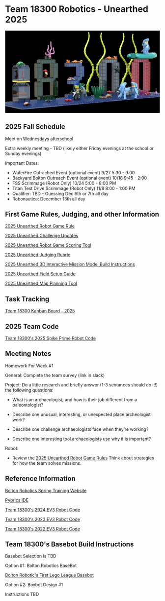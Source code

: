 # Team 18300 Robotics - Unearthed 2025
<center>
<img src="team18300_2026.jpg" width="800">
</center>

## 2025 Fall Schedule
  Meet on Wednesdays afterschool
  
  Extra weekly meeting - TBD (likely either Friday evenings at the school or Sunday evenings)
  
  Important Dates:
  - WaterFire Outrached Event (optional event) 9/27 5:30 - 9:00 
  - Backyard Bolton Outreach Event  (optional event) 10/18 9:45 - 2:00
  - FSS Scrimmage (Robot Only) 10/24 5:00 - 8:00 PM
  - Titan Test Drive Scrimmage (Robot Only) 11/8 8:00 - 1:00 PM
  - Qualifier: TBD - Guessing Dec 6th or 7th all day
  - Robonautica: December 13th all day 

## First Game Rules, Judging, and other Information
[2025 Unearthed Robot Game Rule](https://firstinspires.blob.core.windows.net/fll/challenge/2025-26/fll-challenge-unearthed-rgr.pdf)

[2025 Unearthed Challenge Updates](https://firstinspires.blob.core.windows.net/fll/challenge/2025-26/fll-challenge-unearthed-challenge-updates.pdf)

[2025 Unearthed Robot Game Scoring Tool](https://eventhub.firstinspires.org/scoresheet)

[2025 Unearthed Judging Rubric](https://firstinspires.blob.core.windows.net/fll/challenge/2025-26/fll-challenge-unearthed-rubrics-color.pdf)

[2025 Unearthed 3D Interactive Mission Model Build Instructions](https://www.fllcasts.com/competitions/first-lego-league/2025-unearthed/building-instructions)

[2025 Unearthed Field Setup Guide](https://firstinspires.blob.core.windows.net/fll/challenge/2025-26/fll-challenge-unearthed-field-setup-reference-guide.pdf)

[2025 Unearthed Map Planning Tool](https://flltools.flltutorials.com/drawplan)

## Task Tracking
[Team 18300 Kanban Board - 2025](https://team18300.atlassian.net/jira/your-work)

## 2025 Team Code
[Team 18300's 2025 Spike Prime Robot Code](https://github.com/fll-18300/fall_2025)

## Meeting Notes
Homework For Week #1

General:
Complete the team survey (link in slack)

Project:
Do a little research and briefly answer (1-3 sentances should do it!) the following questions:

  - What is an archaeologist, and how is their job different from a paleontologist?

  - Describe one unusual, interesting, or unexpected place archeologist work?

  - Describe one challenge archaeologists face when they’re working?

  - Describe one interesting tool archaeologists use why it is important?

Robot:
  - Review the [2025 Unearthed Robot Game Rules](https://firstinspires.blob.core.windows.net/fll/challenge/2025-26/fll-challenge-unearthed-rgr.pdf)  Think about strategies for how the team solves missions.

## Reference Information
[Bolton Robotics Spring Training Website](https://fssfll.github.io/fssfll/spike/index.html)

[Pybrics IDE](https://code.pybricks.com/)

[Team 18300's 2024 EV3 Robot Code](https://github.com/fll-18300/fall_2024)

[Team 18300's 2023 EV3 Robot Code](https://github.com/fll-18300/fall_2023)

[Team 18300's 2022 EV3 Robot Code](https://github.com/fll-18300/fall_2022)

## Team 18300's Basebot Build Instructions
Basebot Selection is TBD

Option #1: Bolton Robotics BaseBot

<a class="buildin3d-instructions" href="https://platform.buildin3d.com/instructions/4136-bolton-robotic-s-first-lego-league-basebot" width="710" height="590">Bolton Robotic's First Lego League Basebot</a><script async src="https://platform.buildin3d.com/embed_widget.js"></script>

Option #2: Boxbot Design #1

Instructions TBD
